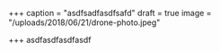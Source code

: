 +++
caption = "asdfsadfasdfsafd"
draft = true
image = "/uploads/2018/06/21/drone-photo.jpeg"

+++
asdfasdfasdfasdf